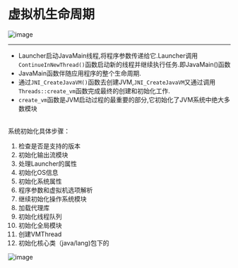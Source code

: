 # 虚拟机生命周期 

![image](https://user-images.githubusercontent.com/26846402/130360317-4a80302d-3b9e-49db-aa26-a342c6dce711.png)



---
- Launcher启动JavaMain线程,将程序参数传递给它.Launcher调用`ContinueInNewThread()`函数启动新的线程并继续执行任务.即JavaMain()函数
- JavaMain函数伴随应用程序的整个生命周期.
- 通过`JNI_CreateJavaVM()`函数去创建JVM,`JNI_CreateJavaVM`又通过调用`Threads::create_vm`函数完成最终的创建和初始化工作.
- `create_vm`函数是JVM启动过程的最重要的部分,它初始化了JVM系统中绝大多数模块


<br/>
系统初始化具体步骤：
 
1. 检查是否是支持的版本
2. 初始化输出流模块
3. 处理Launcher的属性
4. 初始化OS信息
5. 初始化系统属性
6. 程序参数和虚拟机选项解析
7. 继续初始化操作系统模块
8. 加载代理库
9. 初始化线程队列
10. 初始化全局模块
11. 创建VMThread
12. 初始化核心类（java/lang)包下的

![image](https://user-images.githubusercontent.com/26846402/130403745-2609ea68-3bc7-4fd1-ba55-5f567b8bcf98.png)


